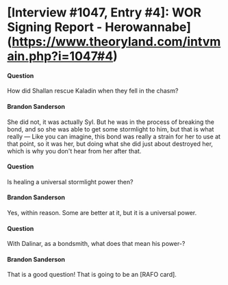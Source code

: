 # [Interview #1047, Entry #4]: WOR Signing Report - Herowannabe](https://www.theoryland.com/intvmain.php?i=1047#4)

#### Question

How did Shallan rescue Kaladin when they fell in the chasm?

#### Brandon Sanderson

She did not, it was actually Syl. But he was in the process of breaking the bond, and so she was able to get some stormlight to him, but that is what really — Like you can imagine, this bond was really a strain for her to use at that point, so it was her, but doing what she did just about destroyed her, which is why you don't hear from her after that.

#### Question

Is healing a universal stormlight power then?

#### Brandon Sanderson

Yes, within reason. Some are better at it, but it is a universal power.

#### Question

With Dalinar, as a bondsmith, what does that mean his power-?

#### Brandon Sanderson

That is a good question! That is going to be an [RAFO card].


